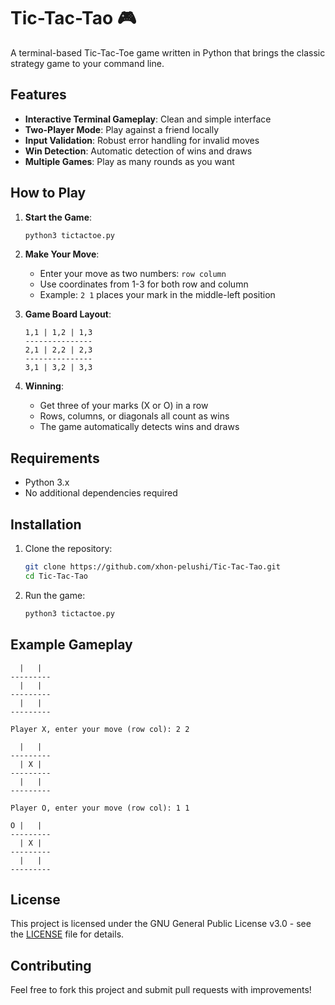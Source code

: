 # Tic-Tac-Tao 🎮

A terminal-based Tic-Tac-Toe game written in Python that brings the classic strategy game to your command line.

## Features

- **Interactive Terminal Gameplay**: Clean and simple interface
- **Two-Player Mode**: Play against a friend locally
- **Input Validation**: Robust error handling for invalid moves
- **Win Detection**: Automatic detection of wins and draws
- **Multiple Games**: Play as many rounds as you want

## How to Play

1. **Start the Game**:
   ```bash
   python3 tictactoe.py
   ```

2. **Make Your Move**:
   - Enter your move as two numbers: `row column`
   - Use coordinates from 1-3 for both row and column
   - Example: `2 1` places your mark in the middle-left position

3. **Game Board Layout**:
   ```
   1,1 | 1,2 | 1,3
   ---------------
   2,1 | 2,2 | 2,3  
   ---------------
   3,1 | 3,2 | 3,3
   ```

4. **Winning**:
   - Get three of your marks (X or O) in a row
   - Rows, columns, or diagonals all count as wins
   - The game automatically detects wins and draws

## Requirements

- Python 3.x
- No additional dependencies required

## Installation

1. Clone the repository:
   ```bash
   git clone https://github.com/xhon-pelushi/Tic-Tac-Tao.git
   cd Tic-Tac-Tao
   ```

2. Run the game:
   ```bash
   python3 tictactoe.py
   ```

## Example Gameplay

```
  |   |  
---------
  |   |  
---------
  |   |  
---------

Player X, enter your move (row col): 2 2

  |   |  
---------
  | X |  
---------
  |   |  
---------

Player O, enter your move (row col): 1 1

O |   |  
---------
  | X |  
---------
  |   |  
---------
```

## License

This project is licensed under the GNU General Public License v3.0 - see the [LICENSE](LICENSE) file for details.

## Contributing

Feel free to fork this project and submit pull requests with improvements!